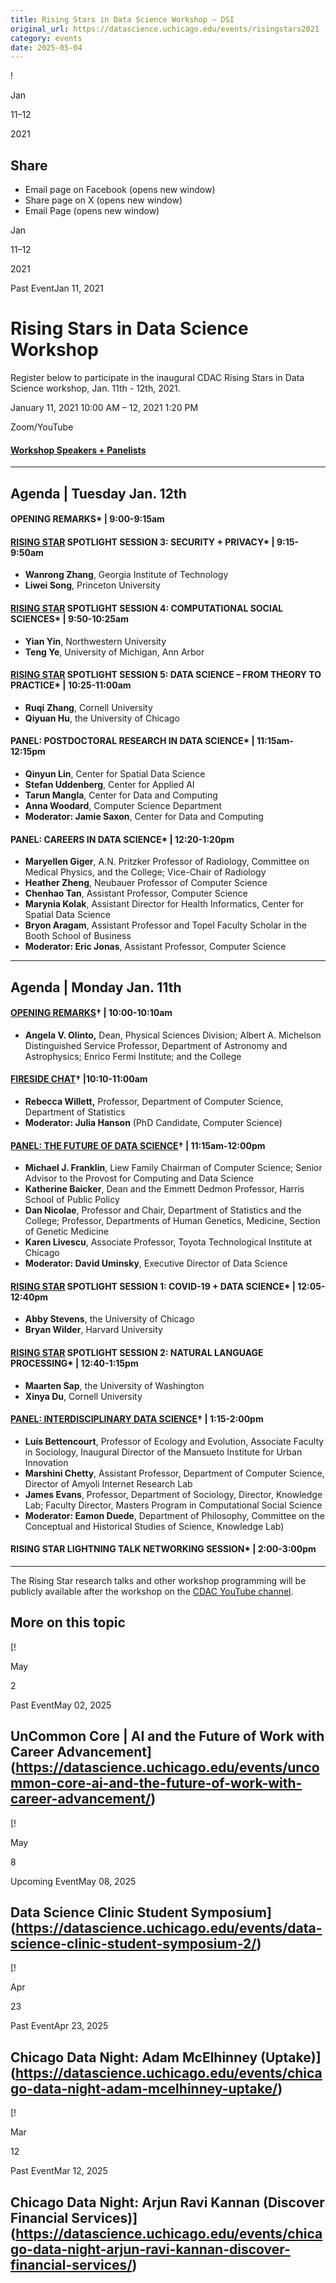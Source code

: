 ```yaml
---
title: Rising Stars in Data Science Workshop – DSI
original_url: https://datascience.uchicago.edu/events/risingstars2021
category: events
date: 2025-05-04
---
```


!

Jan

11–12

2021

## Share

* Email page on Facebook (opens new window)
* Share page on X (opens new window)
* Email Page (opens new window)

<!-- Table-like structure detected -->

Jan

11–12

2021

Past EventJan 11, 2021

# Rising Stars in Data Science Workshop

Register below to participate in the inaugural CDAC Rising Stars in Data Science workshop, Jan. 11th - 12th, 2021.

January 11, 2021 10:00 AM – 12, 2021 1:20 PM

Zoom/YouTube

#### [Workshop Speakers + Panelists](/rising-stars/#speakers-panelists)

---

## Agenda | Tuesday Jan. 12th

#### **OPENING REMARKS\* | 9:00-9:15am**

#### **[RISING STAR](/rising-stars/#rising-stars-profiles) SPOTLIGHT SESSION 3: SECURITY + PRIVACY\* | 9:15-9:50am**

* **Wanrong Zhang**, Georgia Institute of Technology
* **Liwei Song**, Princeton University

#### **[RISING STAR](/rising-stars/#rising-stars-profiles) SPOTLIGHT SESSION 4: COMPUTATIONAL SOCIAL SCIENCES\* | 9:50-10:25am**

* **Yian Yin**, Northwestern University
* **Teng Ye**, University of Michigan, Ann Arbor

#### **[RISING STAR](/rising-stars/#rising-stars-profiles) SPOTLIGHT SESSION 5: DATA SCIENCE – FROM THEORY TO PRACTICE\* | 10:25-11:00am**

* **Ruqi** **Zhang**, Cornell University
* **Qiyuan Hu**, the University of Chicago

#### **PANEL: POSTDOCTORAL RESEARCH IN DATA SCIENCE\* | 11:15am-12:15pm**

* **Qinyun Lin**, Center for Spatial Data Science
* **Stefan Uddenberg**, Center for Applied AI
* **Tarun Mangla**, Center for Data and Computing
* **Anna Woodard**, Computer Science Department
* **Moderator: Jamie Saxon**, Center for Data and Computing

#### **PANEL: CAREERS IN DATA SCIENCE\* | 12:20-1:20pm**

* **Maryellen Giger**, A.N. Pritzker Professor of Radiology, Committee on Medical Physics, and the College; Vice-Chair of Radiology
* **Heather Zheng**, Neubauer Professor of Computer Science
* **Chenhao Tan**, Assistant Professor, Computer Science
* **Marynia Kolak**, Assistant Director for Health Informatics, Center for Spatial Data Science
* **Bryon Aragam**, Assistant Professor and Topel Faculty Scholar in the Booth School of Business
* **Moderator: Eric Jonas**, Assistant Professor, Computer Science

---

## Agenda | Monday Jan. 11th

#### **[OPENING REMARKS](https://www.eventbrite.com/e/cdac-rising-stars-in-data-science-opening-remarks-fireside-chat-tickets-133749844385)† | 10:00-10:10am**

* **Angela V. Olinto,** Dean, Physical Sciences Division; Albert A. Michelson Distinguished Service Professor, Department of Astronomy and Astrophysics; Enrico Fermi Institute; and the College

#### **[FIRESIDE CHAT](/events/rising-stars-workshop-fireside-chat-with-prof-rebecca-willett/)† |10:10-11:00am**

* **Rebecca Willett,** Professor, Department of Computer Science, Department of Statistics
* **Moderator: Julia Hanson** (PhD Candidate, Computer Science)

#### **[PANEL: THE FUTURE OF DATA SCIENCE](/events/rising-stars-workshop-future-of-data-science/)† | 11:15am-12:00pm**

* **Michael J. Franklin**, Liew Family Chairman of Computer Science; Senior Advisor to the Provost for Computing and Data Science
* **Katherine Baicker**, Dean and the Emmett Dedmon Professor, Harris School of Public Policy
* **Dan Nicolae**, Professor and Chair, Department of Statistics and the College; Professor, Departments of Human Genetics, Medicine, Section of Genetic Medicine
* **Karen Livescu**, Associate Professor, Toyota Technological Institute at Chicago
* **Moderator: David Uminsky**, Executive Director of Data Science

#### **[RISING STAR](/rising-stars/#rising-stars-profiles) SPOTLIGHT SESSION 1: COVID-19 + DATA SCIENCE\* | 12:05-12:40pm**

* **Abby Stevens**, the University of Chicago
* **Bryan Wilder**, Harvard University

#### **[RISING STAR](/rising-stars/#rising-stars-profiles) SPOTLIGHT SESSION 2: NATURAL LANGUAGE PROCESSING\* | 12:40-1:15pm**

* **Maarten Sap**, the University of Washington
* **Xinya Du**, Cornell University

#### **[PANEL: INTERDISCIPLINARY DATA SCIENCE](/events/rising-stars-workshop-interdisciplinary-data-science/)† | 1:15-2:00pm**

* **Luís Bettencourt**, Professor of Ecology and Evolution, Associate Faculty in Sociology, Inaugural Director of the Mansueto Institute for Urban Innovation
* **Marshini Chetty**, Assistant Professor, Department of Computer Science, Director of Amyoli Internet Research Lab
* **James Evans**, Professor, Department of Sociology, Director, Knowledge Lab; Faculty Director, Masters Program in Computational Social Science
* **Moderator: Eamon Duede**, Department of Philosophy, Committee on the Conceptual and Historical Studies of Science, Knowledge Lab)

#### **RISING STAR LIGHTNING TALK NETWORKING SESSION\* | 2:00-3:00pm**

---

The Rising Star research talks and other workshop programming will be publicly available after the workshop on the [CDAC YouTube channel](https://www.youtube.com/channel/UCf_vMLzedhxTSvsUwVgpAgA?pbjreload=102).

## More on this topic

[!

May

2

Past EventMay 02, 2025

## UnCommon Core | AI and the Future of Work with Career Advancement](https://datascience.uchicago.edu/events/uncommon-core-ai-and-the-future-of-work-with-career-advancement/)
[!

May

8

Upcoming EventMay 08, 2025

## Data Science Clinic Student Symposium](https://datascience.uchicago.edu/events/data-science-clinic-student-symposium-2/)
[!

Apr

23

Past EventApr 23, 2025

## Chicago Data Night: Adam McElhinney (Uptake)](https://datascience.uchicago.edu/events/chicago-data-night-adam-mcelhinney-uptake/)
[!

Mar

12

Past EventMar 12, 2025

## Chicago Data Night: Arjun Ravi Kannan (Discover Financial Services)](https://datascience.uchicago.edu/events/chicago-data-night-arjun-ravi-kannan-discover-financial-services/)